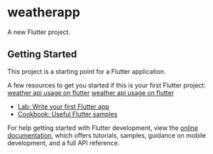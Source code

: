# weatherapp

A new Flutter project.

## Getting Started

This project is a starting point for a Flutter application.

A few resources to get you started if this is your first Flutter project:
[weather api usage on flutter](https://github.com/sajithmadushanka/WeatherApp/blob/main/Screenshot_10.png)
[weather api usage on flutter](https://github.com/sajithmadushanka/WeatherApp/blob/main/Screenshot_11.png)

- [Lab: Write your first Flutter app](https://docs.flutter.dev/get-started/codelab)
- [Cookbook: Useful Flutter samples](https://docs.flutter.dev/cookbook)

For help getting started with Flutter development, view the
[online documentation](https://docs.flutter.dev/), which offers tutorials,
samples, guidance on mobile development, and a full API reference.

